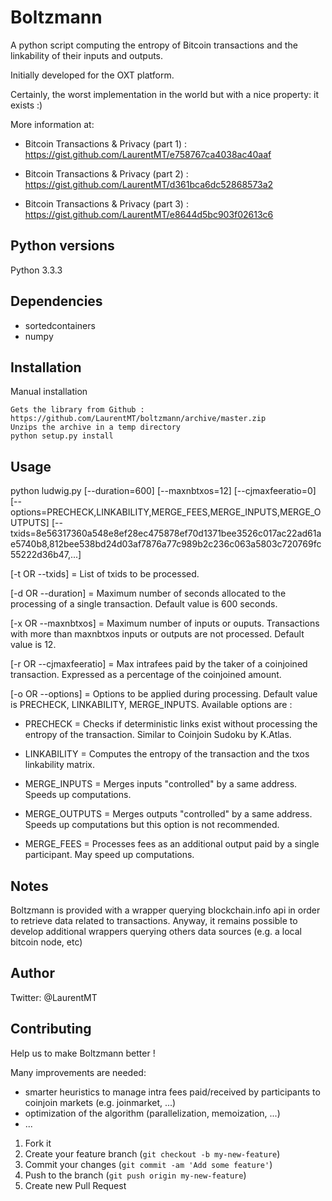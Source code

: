 # Boltzmann

A python script computing the entropy of Bitcoin transactions and the linkability of their inputs and outputs.

Initially developed for the OXT platform. 

Certainly, the worst implementation in the world but with a nice property: it exists :)


More information at:

- Bitcoin Transactions & Privacy (part 1) : https://gist.github.com/LaurentMT/e758767ca4038ac40aaf

- Bitcoin Transactions & Privacy (part 2) : https://gist.github.com/LaurentMT/d361bca6dc52868573a2

- Bitcoin Transactions & Privacy (part 3) : https://gist.github.com/LaurentMT/e8644d5bc903f02613c6



## Python versions

Python 3.3.3


## Dependencies

- sortedcontainers
- numpy


## Installation


Manual installation
```
Gets the library from Github : https://github.com/LaurentMT/boltzmann/archive/master.zip
Unzips the archive in a temp directory
python setup.py install
```



## Usage

python ludwig.py [--duration=600] [--maxnbtxos=12] [--cjmaxfeeratio=0] [--options=PRECHECK,LINKABILITY,MERGE_FEES,MERGE_INPUTS,MERGE_OUTPUTS] [--txids=8e56317360a548e8ef28ec475878ef70d1371bee3526c017ac22ad61ae5740b8,812bee538bd24d03af7876a77c989b2c236c063a5803c720769fc55222d36b47,...]

[-t OR --txids] = List of txids to be processed.

[-d OR --duration] = Maximum number of seconds allocated to the processing of a single transaction. 
                     Default value is 600 seconds.

[-x OR --maxnbtxos] = Maximum number of inputs or ouputs. 
                      Transactions with more than maxnbtxos inputs or outputs are not processed. 
                      Default value is 12.    

[-r OR --cjmaxfeeratio] = Max intrafees paid by the taker of a coinjoined transaction. 
                          Expressed as a percentage of the coinjoined amount.

[-o OR --options] = Options to be applied during processing. 
                    Default value is PRECHECK, LINKABILITY, MERGE_INPUTS.
                    Available options are :
                    
- PRECHECK = Checks if deterministic links exist without processing the entropy of the transaction. Similar to Coinjoin Sudoku by K.Atlas.
                      
- LINKABILITY = Computes the entropy of the transaction and the txos linkability matrix.
                      
- MERGE_INPUTS = Merges inputs "controlled" by a same address. Speeds up computations.
                      
- MERGE_OUTPUTS = Merges outputs "controlled" by a same address. Speeds up computations but this option is not recommended.
                      
- MERGE_FEES = Processes fees as an additional output paid by a single participant. May speed up computations.


## Notes

Boltzmann is provided with a wrapper querying blockchain.info api in order to retrieve data related to transactions. Anyway, it remains possible to develop additional wrappers querying others data sources (e.g. a local bitcoin node, etc)


## Author
Twitter: @LaurentMT


## Contributing

Help us to make Boltzmann better !

Many improvements are needed:
 - smarter heuristics to manage intra fees paid/received by participants to coinjoin markets (e.g. joinmarket, ...)
 - optimization of the algorithm (parallelization, memoization, ...)
 - ...

1. Fork it
2. Create your feature branch (`git checkout -b my-new-feature`)
3. Commit your changes (`git commit -am 'Add some feature'`)
4. Push to the branch (`git push origin my-new-feature`)
5. Create new Pull Request

